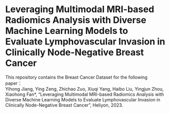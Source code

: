 # Leveraging Multimodal MRI-based Radiomics Analysis with Diverse Machine Learning Models to Evaluate Lymphovascular Invasion in Clinically Node-Negative Breast Cancer
This repository contains the Breast Cancer Dataset for the following paper：  
Yihong Jiang, Ying Zeng, Zhichao Zuo, Xiuqi Yang, Haibo Liu, Yingjun Zhou, Xiaohong Fan*, “Leveraging Multimodal MRI-based Radiomics Analysis with Diverse Machine Learning Models to Evaluate Lymphovascular Invasion in Clinically Node-Negative Breast Cancer”, Heliyon, 2023.

